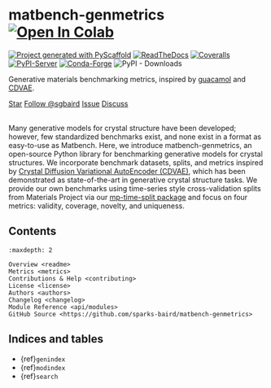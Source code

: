 # matbench-genmetrics [![Open In Colab](https://colab.research.google.com/assets/colab-badge.svg)](https://colab.research.google.com/github/sparks-baird/matbench-genmetrics/blob/main/notebooks/1.0-matbench-genmetrics-basic.ipynb)

[![Project generated with PyScaffold](https://img.shields.io/badge/-PyScaffold-005CA0?logo=pyscaffold)](https://pyscaffold.org/)
[![ReadTheDocs](https://readthedocs.org/projects/matbench-genmetrics/badge/?version=latest)](https://matbench-genmetrics.readthedocs.io/en/stable/)
[![Coveralls](https://img.shields.io/coveralls/github/sparks-baird/matbench-genmetrics/main.svg)](https://coveralls.io/r/sparks-baird/matbench-genmetrics)
[![PyPI-Server](https://img.shields.io/pypi/v/matbench-genmetrics.svg)](https://pypi.org/project/matbench-genmetrics/)
[![Conda-Forge](https://img.shields.io/conda/vn/conda-forge/matbench-genmetrics.svg)](https://anaconda.org/conda-forge/matbench-genmetrics)
![PyPI - Downloads](https://img.shields.io/pypi/dm/matbench-genmetrics)

Generative materials benchmarking metrics, inspired by [guacamol](https://www.benevolent.com/guacamol) and [CDVAE](https://github.com/txie-93/cdvae).

<a class="github-button" href="https://github.com/sparks-baird/matbench-genmetrics"
data-icon="octicon-star" data-size="large" data-show-count="true" aria-label="Star
sparks-baird/matbench-genmetrics on GitHub">Star</a>
<a class="github-button"
href="https://github.com/sgbaird" data-size="large" data-show-count="true"
aria-label="Follow @sgbaird on GitHub">Follow @sgbaird</a>
<a class="github-button" href="https://github.com/sparks-baird/matbench-genmetrics/issues"
data-icon="octicon-issue-opened" data-size="large" data-show-count="true"
aria-label="Issue sparks-baird/matbench-genmetrics on GitHub">Issue</a>
<a class="github-button" href="https://github.com/sparks-baird/matbench-genmetrics/discussions" data-icon="octicon-comment-discussion" data-size="large" aria-label="Discuss sparks-baird/matbench-genmetrics on GitHub">Discuss</a>
<br><br>

Many generative models for crystal structure have been developed; however, few
standardized benchmarks exist, and none exist in a format as easy-to-use as Matbench.
Here, we introduce  matbench-genmetrics, an open-source Python library for benchmarking
generative models for crystal structures. We incorporate benchmark datasets, splits, and
metrics inspired by [Crystal Diffusion Variational AutoEncoder (CDVAE)](https://github.com/txie-93/cdvae), which has been
demonstrated as state-of-the-art in generative crystal structure tasks. We
provide our own benchmarks using time-series style cross-validation splits from
Materials Project via our [mp-time-split package](https://mp-time-split.readthedocs.io/en/latest/) and focus on four metrics: validity,
coverage, novelty, and uniqueness.

<!-- Finally, we provide a simple example of preparation
and submission to the  matbench-genmetrics leaderboard using [pyxtal](https://pyxtal.readthedocs.io/en/latest/) for generation. -->

## Contents

```{toctree}
:maxdepth: 2

Overview <readme>
Metrics <metrics>
Contributions & Help <contributing>
License <license>
Authors <authors>
Changelog <changelog>
Module Reference <api/modules>
GitHub Source <https://github.com/sparks-baird/matbench-genmetrics>
```

## Indices and tables

* {ref}`genindex`
* {ref}`modindex`
* {ref}`search`

[Sphinx]: http://www.sphinx-doc.org/
[Markdown]: https://daringfireball.net/projects/markdown/
[reStructuredText]: http://www.sphinx-doc.org/en/master/usage/restructuredtext/basics.html
[MyST]: https://myst-parser.readthedocs.io/en/latest/

<script async defer src="https://buttons.github.io/buttons.js"></script>

